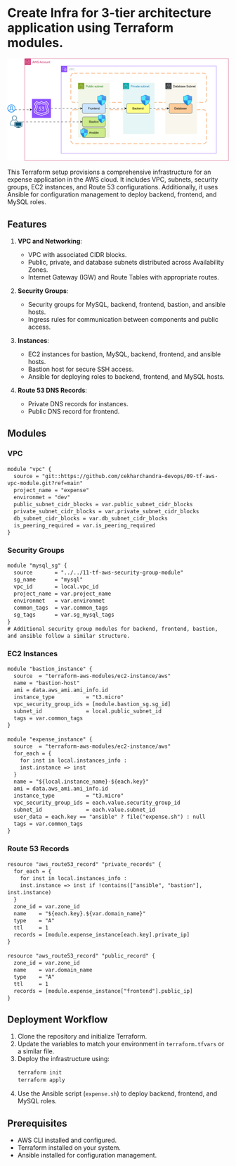 # Create Infra for 3-tier architecture application using Terraform modules.

![alt text](3-tier-infra-tf.drawio.svg)



This Terraform setup provisions a comprehensive infrastructure for an expense application in the AWS cloud. It includes VPC, subnets, security groups, EC2 instances, and Route 53 configurations. Additionally, it uses Ansible for configuration management to deploy backend, frontend, and MySQL roles.

## Features

1. **VPC and Networking**:
   - VPC with associated CIDR blocks.
   - Public, private, and database subnets distributed across Availability Zones.
   - Internet Gateway (IGW) and Route Tables with appropriate routes.

2. **Security Groups**:
   - Security groups for MySQL, backend, frontend, bastion, and ansible hosts.
   - Ingress rules for communication between components and public access.

3. **Instances**:
   - EC2 instances for bastion, MySQL, backend, frontend, and ansible hosts.
   - Bastion host for secure SSH access.
   - Ansible for deploying roles to backend, frontend, and MySQL hosts.

4. **Route 53 DNS Records**:
   - Private DNS records for instances.
   - Public DNS record for frontend.

## Modules

### VPC
```hcl
module "vpc" {
  source = "git::https://github.com/cekharchandra-devops/09-tf-aws-vpc-module.git?ref=main"
  project_name = "expense"
  environmet = "dev"
  public_subnet_cidr_blocks = var.public_subnet_cidr_blocks
  private_subnet_cidr_blocks = var.private_subnet_cidr_blocks
  db_subnet_cidr_blocks = var.db_subnet_cidr_blocks
  is_peering_required = var.is_peering_required
}
```

### Security Groups
```hcl
module "mysql_sg" {
  source       = "../../11-tf-aws-security-group-module"
  sg_name      = "mysql"
  vpc_id       = local.vpc_id
  project_name = var.project_name
  environmet   = var.environmet
  common_tags  = var.common_tags
  sg_tags      = var.sg_mysql_tags
}
# Additional security group modules for backend, frontend, bastion, and ansible follow a similar structure.
```

### EC2 Instances
```hcl
module "bastion_instance" {
  source  = "terraform-aws-modules/ec2-instance/aws"
  name = "bastion-host"
  ami = data.aws_ami.ami_info.id
  instance_type          = "t3.micro"
  vpc_security_group_ids = [module.bastion_sg.sg_id]
  subnet_id              = local.public_subnet_id
  tags = var.common_tags
}

module "expense_instance" {
  source  = "terraform-aws-modules/ec2-instance/aws"
  for_each = { 
    for inst in local.instances_info :
    inst.instance => inst
  }
  name = "${local.instance_name}-${each.key}"
  ami = data.aws_ami.ami_info.id
  instance_type          = "t3.micro"
  vpc_security_group_ids = each.value.security_group_id
  subnet_id              = each.value.subnet_id
  user_data = each.key == "ansible" ? file("expense.sh") : null
  tags = var.common_tags
}
```

### Route 53 Records
```hcl
resource "aws_route53_record" "private_records" {
  for_each = { 
    for inst in local.instances_info :
    inst.instance => inst if !contains(["ansible", "bastion"], inst.instance)
  }
  zone_id = var.zone_id
  name    = "${each.key}.${var.domain_name}"
  type    = "A"
  ttl     = 1
  records = [module.expense_instance[each.key].private_ip]  
}

resource "aws_route53_record" "public_record" {
  zone_id = var.zone_id
  name    = var.domain_name
  type    = "A"
  ttl     = 1
  records = [module.expense_instance["frontend"].public_ip]
}
```

## Deployment Workflow
1. Clone the repository and initialize Terraform.
2. Update the variables to match your environment in `terraform.tfvars` or a similar file.
3. Deploy the infrastructure using:
   ```sh
   terraform init
   terraform apply
   ```
4. Use the Ansible script (`expense.sh`) to deploy backend, frontend, and MySQL roles.

## Prerequisites
- AWS CLI installed and configured.
- Terraform installed on your system.
- Ansible installed for configuration management.
